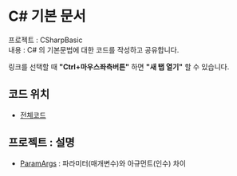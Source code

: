 # C# 기본 문서

프로젝트 : CSharpBasic \
내용 : C# 의 기본문법에 대한 코드를 작성하고 공유합니다.

링크를 선택할 때 **"Ctrl+마우스좌측버튼"** 하면 **"새 탭 열기"** 할 수 있습니다.

## 코드 위치

- [전체코드](Basic)

## 프로젝트 : 설명

- [ParamArgs](Basic/ParamArgs)
  : 파라미터(매개변수)와 아규먼트(인수) 차이
